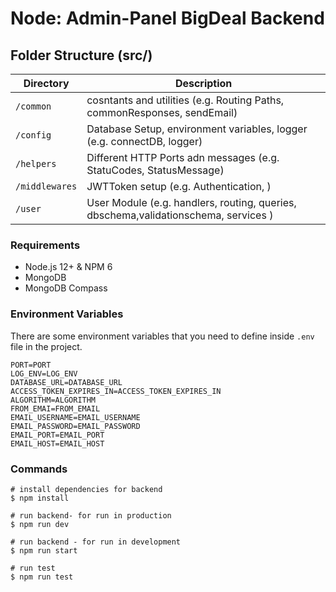 # Node: Admin-Panel BigDeal Backend

## Folder Structure (src/)

| Directory      | Description                                                                         |
| -------------- | ----------------------------------------------------------------------------------- |
| `/common`      | cosntants and utilities (e.g. Routing Paths, commonResponses, sendEmail)            |
| `/config`      | Database Setup, environment variables, logger (e.g. connectDB, logger)              |
| `/helpers`     | Different HTTP Ports adn messages (e.g. StatuCodes, StatusMessage)                  |
| `/middlewares` | JWTToken setup (e.g. Authentication, )                                              |
| `/user`        | User Module (e.g. handlers, routing, queries, dbschema,validationschema, services ) |

### Requirements

- Node.js 12+ & NPM 6
- MongoDB
- MongoDB Compass

### Environment Variables

There are some environment variables that you need to define inside `.env` file in the project.

```
PORT=PORT
LOG_ENV=LOG_ENV
DATABASE_URL=DATABASE_URL
ACCESS_TOKEN_EXPIRES_IN=ACCESS_TOKEN_EXPIRES_IN
ALGORITHM=ALGORITHM
FROM_EMAI=FROM_EMAIL
EMAIL_USERNAME=EMAIL_USERNAME
EMAIL_PASSWORD=EMAIL_PASSWORD
EMAIL_PORT=EMAIL_PORT
EMAIL_HOST=EMAIL_HOST
```

### Commands

```terminal
# install dependencies for backend
$ npm install

# run backend- for run in production
$ npm run dev

# run backend - for run in development
$ npm run start

# run test
$ npm run test
```
